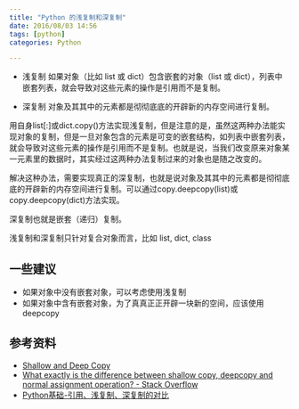 ```yaml
---
title: "Python 的浅复制和深复制"
date: 2016/08/03 14:56
tags: [python]
categories: Python

---
```



- 浅复制
    如果对象（比如 list 或 dict）包含嵌套的对象（list 或 dict），列表中嵌套列表，就会导致对这些元素的操作是引用而不是复制。

- 深复制
    对象及其其中的元素都是彻彻底底的开辟新的内存空间进行复制。
    


用自身list[:]或dict.copy()方法实现浅复制，但是注意的是，虽然这两种办法能实现对象的复制，但是一旦对象包含的元素是可变的嵌套结构，如列表中嵌套列表，就会导致对这些元素的操作是引用而不是复制。也就是说，当我们改变原来对象某一元素里的数据时，其实经过这两种办法复制过来的对象也是随之改变的。

解决这种办法，需要实现真正的深复制，也就是说对象及其其中的元素都是彻彻底底的开辟新的内存空间进行复制。可以通过copy.deepcopy(list)或copy.deepcopy(dict)方法实现。

深复制也就是嵌套（递归）复制。


浅复制和深复制只针对复合对象而言，比如 list, dict, class


## 一些建议

- 如果对象中没有嵌套对象，可以考虑使用浅复制
- 如果对象中含有嵌套对象，为了真真正正开辟一块新的空间，应该使用 deepcopy


## 参考资料

- [Shallow and Deep Copy](http://www.python-course.eu/deep_copy.php)
- [What exactly is the difference between shallow copy, deepcopy and normal assignment operation? - Stack Overflow](http://stackoverflow.com/questions/17246693/what-exactly-is-the-difference-between-shallow-copy-deepcopy-and-normal-assignm)
- [Python基础-引用、浅复制、深复制的对比](http://www.lining0806.com/python%E5%9F%BA%E7%A1%80-%E5%BC%95%E7%94%A8%E3%80%81%E6%B5%85%E5%A4%8D%E5%88%B6%E3%80%81%E6%B7%B1%E5%A4%8D%E5%88%B6%E7%9A%84%E5%AF%B9%E6%AF%94/)


